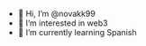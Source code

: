 - 👋 Hi, I’m @novakk99     
- 👀 I’m interested in web3   
- 🌱 I’m currently learning Spanish 


<!---
novakk99/novakk99 is a ✨ special ✨ repository because its `README.md` (this file) appears on your GitHub profile.
You can click the Preview link to take a look at your changes.
--->
